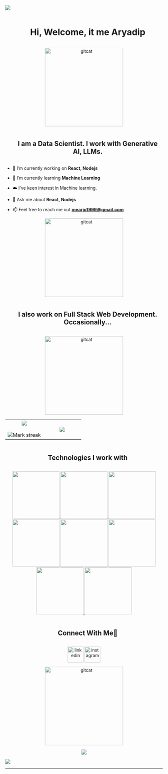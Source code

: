 
<!--horizontal divider(gradiant)-->
<img src="https://user-images.githubusercontent.com/73097560/115834477-dbab4500-a447-11eb-908a-139a6edaec5c.gif">



<!--h1 without bottom border-->
<div id="user-content-toc">
  <ul align="center">
    <summary><h1 style="display: inline-block">Hi, Welcome, it me Aryadip</h1></summary>
  </ul>
</div>



<!--- gif -->
<div align="center">
  <img  src="https://user-images.githubusercontent.com/74038190/213911110-aedbef38-a29f-4b6b-a65c-11608b4f75a5.gif"
       alt="gitcat" width="250" height="250" /></a>
</div>









<!--h2 without bottom border-->
<div id="user-content-toc">
  <ul align="center">
    <summary><h2 style="display: inline-block">I am a Data Scientist. I work with Generative AI, LLMs.</h2></summary>
  </ul>
</div>


<!--Intro start-->
- 🔭 I’m currently working on **React, Nodejs**

- 🌱 I’m currently learning **Machine Learning**

- ☁️ I've keen interest in Machine learning.

- 💬 Ask me about **React, Nodejs**

- 📫 Feel free to reach me out **mearjo1999@gmail.com**

<!--Intro end-->

<!--- gif -->
<div align="center">
  <img  src="https://user-images.githubusercontent.com/74038190/221352987-68da234d-4d62-4e9d-9d7f-098dc657c2dc.gif"
       alt="gitcat" width="250" height="250" /></a>
</div>


<div id="user-content-toc">
  <ul align="center">
    <summary><h2 style="display: inline-block">I also work on Full Stack Web Development. Occasionally...</h2></summary>
  </ul>
</div>


<!--- gif -->
<div align="center">
  <img  src="https://user-images.githubusercontent.com/74038190/225813708-98b745f2-7d22-48cf-9150-083f1b00d6c9.gif"
       alt="gitcat" width="250" height="250" /></a>
</div>



<!--- stats & Trophy (start) -->

<p align="center">
  <!--- stats (start) -->
<table align="center">
<tr border="none">
<td width="50%" align="center">
  
  <img  align="center"  src="https://github-readme-stats.vercel.app/api?username=AryadipMridha&theme=dark&show_icons=true&count_private=true" />
  <br></br>
  <img  title="🔥 Get streak stats for your profile at git.io/streak-stats" alt="Mark streak" src="https://github-readme-streak-stats.herokuapp.com/?user=AryadipMridha&theme=dark&hide_border=false" /> 
</td>

<td width="50%" align="center">

  <img  align="center"  src="https://github-readme-stats.anuraghazra1.vercel.app/api/top-langs/?username=AryadipMridha&theme=dark&hide_border=false&no-bg=true&no-frame=true&langs_count=10"/>
  
  </td>
</tr>
</table>
<!--- stats (end) -->



</p>        
<!--- stats (end) -->


<!--h1 without bottom border-->
<div id="user-content-toc">
  <ul align="center">
    <summary><h2 style="display: inline-block">Technologies I work with</h2></summary>
  </ul>
</div>


<!--tech stack icons-->
<div align="center" flex="space-around">
  <a href="https://skillicons.dev">
    <img src="https://user-images.githubusercontent.com/74038190/212257454-16e3712e-945a-4ca2-b238-408ad0bf87e6.gif" height="150" width="150"/>
  </a>
  <a href="https://skillicons.dev">
    <img src="https://user-images.githubusercontent.com/74038190/212257472-08e52665-c503-4bd9-aa20-f5a4dae769b5.gif" height="150" width="150"/>
  </a>
  <a href="https://skillicons.dev">
    <img src="https://user-images.githubusercontent.com/74038190/212257468-1e9a91f1-b626-4baa-b15d-5c385dfa7ed2.gif" height="150" width="150"/>
  </a>
  <a href="https://skillicons.dev">
    <img src="https://user-images.githubusercontent.com/74038190/212257465-7ce8d493-cac5-494e-982a-5a9deb852c4b.gif" height="150" width="150"/>
  </a>
  <a href="https://skillicons.dev">
    <img src="https://user-images.githubusercontent.com/74038190/212257460-738ff738-247f-4445-a718-cdd0ca76e2db.gif" height="150" width="150"/>
  </a>
  <a href="https://skillicons.dev">
    <img src="https://user-images.githubusercontent.com/74038190/212257467-871d32b7-e401-42e8-a166-fcfd7baa4c6b.gif" height="150" width="150"/>
  </a>
  <a href="https://skillicons.dev">
    <img src="https://user-images.githubusercontent.com/74038190/212280805-9bcb336b-8c55-46a8-abf8-ff286ab55472.gif" height="150" width="150"/>
  </a>
  <a href="https://skillicons.dev">
    <img src="https://user-images.githubusercontent.com/74038190/212281775-b468df30-4edc-4bf8-a4ee-f52e1aaddc86.gif" height="150" width="150"/>
  </a>
</div>


<!-- Connect with me -->
<!--h2 without bottom border-->
<div id="user-content-toc">
  <ul align="center">
    <summary><h2 style="display: inline-block">Connect With Me🤝</h2></summary>
  </ul>
</div>

<!--icons and links-->
<p align="center">
<a href="https://www.linkedin.com/in/aryadipmridha/" target="blank"><img align="center" src="https://user-images.githubusercontent.com/74038190/235294012-0a55e343-37ad-4b0f-924f-c8431d9d2483.gif" alt="linkedin"   height="50" width="50" /></a>
<a href="https://www.instagram.com/bombbushka/" target="blank"><img align="center" src="https://user-images.githubusercontent.com/74038190/235294013-a33e5c43-a01c-43f6-b44d-a406d8b4ab75.gif" alt="instagram" height="50" width="50" /></a>
</p>





<!--- gif -->
<div align="center">
  <img  src="https://user-images.githubusercontent.com/74038190/212741999-016fddbd-617a-4448-8042-0ecf907aea25.gif"
       alt="gitcat" width="250" height="250" /></a>
</div>


<!--profile visit count-->
<div align="center">
  
![](https://komarev.com/ghpvc/?username=AryadipMridha)
  
</div>


<!--horizontal divider(gradiant)-->
<img src="https://user-images.githubusercontent.com/73097560/115834477-dbab4500-a447-11eb-908a-139a6edaec5c.gif">

----------------------------------------------------------------------

